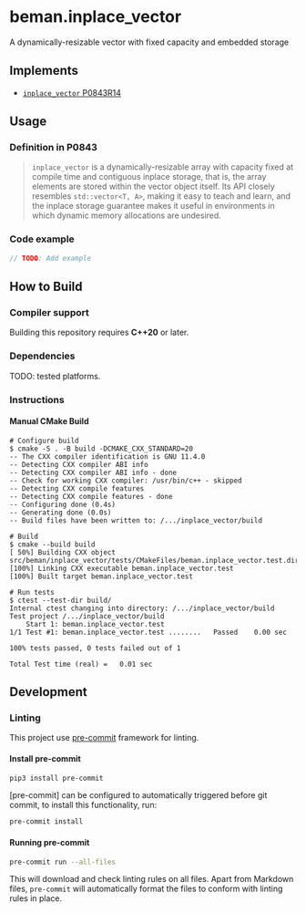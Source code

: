 <!--
SPDX-License-Identifier: <SPDX License Expression>
-->

# beman.inplace\_vector

A dynamically-resizable vector with fixed capacity and embedded storage

## Implements

- [`inplace_vector` P0843R14](https://www.open-std.org/jtc1/sc22/wg21/docs/papers/2024/p0843r14.html)

## Usage

### Definition in P0843

> `inplace_vector` is a dynamically-resizable array with capacity fixed
at compile time and contiguous inplace storage,
that is, the array elements are stored within the vector object itself.
Its API closely resembles `std::vector<T, A>`,
making it easy to teach and learn,
and the inplace storage guarantee makes it useful in environments in
which dynamic memory allocations are undesired.

### Code example

```cpp
// TODO: Add example
```

## How to Build

### Compiler support

Building this repository requires **C++20** or later.

### Dependencies

TODO: tested platforms.

### Instructions

<!-- TODO: add preset support -->

#### Manual CMake Build

```text
# Configure build
$ cmake -S . -B build -DCMAKE_CXX_STANDARD=20
-- The CXX compiler identification is GNU 11.4.0
-- Detecting CXX compiler ABI info
-- Detecting CXX compiler ABI info - done
-- Check for working CXX compiler: /usr/bin/c++ - skipped
-- Detecting CXX compile features
-- Detecting CXX compile features - done
-- Configuring done (0.4s)
-- Generating done (0.0s)
-- Build files have been written to: /.../inplace_vector/build

# Build
$ cmake --build build
[ 50%] Building CXX object src/beman/inplace_vector/tests/CMakeFiles/beman.inplace_vector.test.dir/inplace_vector.test.cpp.o
[100%] Linking CXX executable beman.inplace_vector.test
[100%] Built target beman.inplace_vector.test

# Run tests
$ ctest --test-dir build/
Internal ctest changing into directory: /.../inplace_vector/build
Test project /.../inplace_vector/build
    Start 1: beman.inplace_vector.test
1/1 Test #1: beman.inplace_vector.test ........   Passed    0.00 sec

100% tests passed, 0 tests failed out of 1

Total Test time (real) =   0.01 sec
```

## Development

### Linting

This project use [pre-commit](https://pre-commit.com/) framework for linting.

#### Install pre-commit

```bash
pip3 install pre-commit
```

[pre-commit] can be configured to automatically triggered before git commit,
to install this functionality, run:

```bash
pre-commit install
```

#### Running pre-commit

```bash
pre-commit run --all-files
```

This will download and check linting rules on all files.
Apart from Markdown files,
`pre-commit` will automatically format the files
to conform with linting rules in place.
